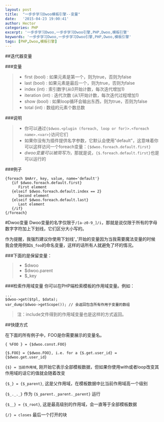 ```yaml
---
layout: post
title:  "一步步学习Dwoo模板引擎--变量"
date:   '2015-04-23 19:00:41'
author: Hector
categories: PHP
excerpt: '一步步学习Dwoo,一步步学习Dwoo引擎,PHP,Dwoo,模板引擎'
keywords: '一步步学习Dwoo,一步步学习Dwoo引擎,PHP,Dwoo,模板引擎'
tags: [PHP,Dwoo,模板引擎]
---
```


##迭代器变量

###变量
> * first (bool) : 如果元素是第一个，则为true，否则为false
> * last (bool) : 如果元素是最后一个，则为true，否则为false
> * index (int) : 索引数字(从0开始计数，每次迭代增加1)
> * iteration (int) : 迭代次数 (从1开始计数，每次迭代过程增加1)
> * show (bool) : 如果loop循环会输出东西，则为true，否则为false
> * total (int) : 数组的元素个数总数

<!--more-->

###说明
> * 你可以通过`{$dwoo.<plugin (foreach, loop or for)>.<foreach name>.<var>}`访问它们
> * 如果你没有为插件提供名字参数，它默认会使用"default"，这意味着你可以这样访问一个foreach变量：`{$dwoo.foreach.default.first}`
> * $dwoo变量可以被简写为$，那就是说，`{$.foreach.default.first}`也是可以运行的

###例子

    {foreach $mArr, key, value, name='default'}
       {if $dwoo.foreach.default.first}
          First element
       {elseif $dwoo.foreach.default.index == 2}
          Second element
       {elseif $dwoo.foreach.default.last}
          Last element
       {/if}
    {/foreach}

#Dwoo变量
Dwoo变量的名字仅限于`/[a-z0-9_]/i`，那就是说仅限于所有的字母数字字符加上下划线，它们区分大小写的。

作为提醒，我强烈建议你使用下划线'_'开始的变量因为当我需要魔法变量的时候我会使用例如`$_foo`的命名变量，这样的话所有人就避免了坏的情况。

###下面的是保留变量：
> * $dwoo
> * $dwoo.parent
> * $_key


###检索作用域变量
你可以在PHP端检索模板的作用域变量。例如：
    
    ...
    $dwoo->get($tpl, $data);
    var_dump($dwoo->getScope()); // 会返回包含所有作用于变量的数组

>注：include文件得到的作用域变量也是这样的方式返回。

##快捷方式

在下面的所有例子中，FOO是你需要展示的变量名。

`{ %FOO } = {$dwoo.const.FOO}`

`{$.FOO} = {$dwoo.FOO}, i.e. for a {$.get.user_id} = {$dwoo.get.user_id}`

`{$} = 当前作用域`, 刚开始它表示全部模板数据，但如果你使用with或者loop改变其作用域的话它的值就会随着改变

`{$_} = {$_parent}`, 这是父作用域，在模板数据中比当前作用域高一个级别

`{$_._._}` 作为 `{$_parent._parent._parent}` 运行

`{$__} = {$_root}`, 这是最高级别的作用域，会一直等于全部模板数据

`{/} = closes` 最后一个打开的块